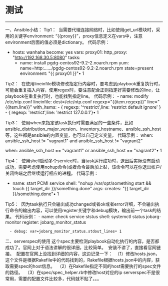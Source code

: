 # 测试
-------------

一、Ansible小结：
Tip1： 
当需要代理连接网络时，比如使用get_url模块时，采用的关键字environment: “{{proxy}}”，proxy信息定义在vars中，注意environment后面的值必须是dictionary。
代码示例：
- hosts: wanhaha
  become: yes
  vars:
    proxy01:
      http_proxy: "http://192.168.30.5:8080"
  tasks:
  - name: install pgdg-centos92-9.2-2.noarch.rpm
    yum: name=http:……/pgdg-centos92-9.2-2.noarch.rpm
         state=present
    environment: "{{ proxy01 }}"• 1

Tip2： 
在使用lineinfile模块修改指定行内容时，要考虑到playbook重复执行时，可能会重复插入内容，使用regex时，要注意配合正则指定好需要修改的line，让playbook在重复执行时，也能找到指定line。
代码示例：
    - name: modify /etc/ntp.conf
      lineinfile: dest=/etc/ntp.conf 
                  regexp="{{item.regexp}}"
                  line="{{item.line}}"
      with_items:
        - { regexp: '^restrict',line: 'restrict default ignore' }
        - { regexp: 'restrict',line: 'restrict 127.0.0.1'}• 1

Tip3： 
使用when来指定该task执行时需要满足的一些条件，比如ansible_distribution_major_version、inventory_hostname、ansible_ssh_host等，这些都是ansible的内置变量，也可以自己定义变量。
代码示例：
when: ansible_ssh_host != "vagrant1" and ansible_ssh_host != "vagrant2"

when: ansible_ssh_host == "vagrant1" or ansible_ssh_host == "vagrant2"• 1

Tip4： 
使用shell启动多个service时，当task运行成功时，退出后实际没有启动成功，需要考虑使用nohup命令(或者命令最后加上&)，该命令可以在你退出帐户/关闭终端之后继续运行相应的进程。
代码示例：
- name: start PCMI service
      shell: "nohup /var/opt/something start && touch {{ target_dir }}/something.done"
      args:
        creates: "{{ target_dir }}/something.done"• 1

Tip5： 
因为task执行只会输出成功changed或者ok或者error详细，不会输出执行命令的输出内容，可以使用register关键字和debug模块，输出前一个task的结果。
代码示例：
      - name: check service ststus
        shell: systemctl status jobarg-monitor
        register: jobarg_monitor_status

      - debug: var=jobarg_monitor_status.stdout_lines• 1


二、serverspec的使用
这个spec主要检测playbook自动化执行的内容，是否都成功了。官网上对于语法讲解的很详细，比较简单。 
安装不讲了，直接看官网链接。 
配置在官网上没找到详细的内容，这边记录一下： 
（1）修改hosts.json，这个文件是根据Rakefile中的代码找到的，Rakefile根据hosts.json中的内容，获取需要spec的host信息。 
（2）在Rakefile指定不同的host需要执行的spec文件的路径。 
（3）在spec/spec_helper.rb中修改host对应的ip
serverspec不是很常用，需要的配置文件比较多，代码就不贴了。。。


